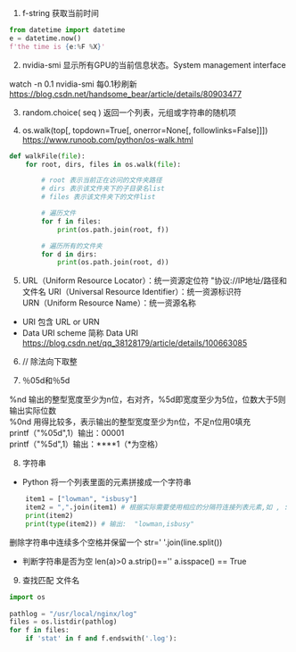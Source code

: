 1. f-string 获取当前时间

```python
from datetime import datetime
e = datetime.now()
f'the time is {e:%F %X}'
```

2. nvidia-smi
显示所有GPU的当前信息状态。System management interface

watch -n 0.1 nvidia-smi 每0.1秒刷新
https://blog.csdn.net/handsome_bear/article/details/80903477

3. random.choice( seq ) 返回一个列表，元组或字符串的随机项

4. os.walk(top[, topdown=True[, onerror=None[, followlinks=False]]])
https://www.runoob.com/python/os-walk.html
```python
def walkFile(file):
    for root, dirs, files in os.walk(file):

        # root 表示当前正在访问的文件夹路径
        # dirs 表示该文件夹下的子目录名list
        # files 表示该文件夹下的文件list

        # 遍历文件
        for f in files:
            print(os.path.join(root, f))

        # 遍历所有的文件夹
        for d in dirs:
            print(os.path.join(root, d))
  ```
5. URL（Uniform Resource Locator）：统一资源定位符 "协议://IP地址/路径和文件名
URI（Universal Resource Identifier）：统一资源标识符  
URN（Uniform Resource Name）：统一资源名称  
* URI 包含 URL or URN 
* Data URI scheme 简称 Data URI  
https://blog.csdn.net/qq_38128179/article/details/100663085

6. // 除法向下取整


7. ％05d和％5d

%nd 输出的整型宽度至少为n位，右对齐，%5d即宽度至少为5位，位数大于5则输出实际位数  
%0nd 用得比较多，表示输出的整型宽度至少为n位，不足n位用0填充  
printf（"%05d",1）输出：00001  
printf（"%5d",1）输出：****1（*为空格）  

8. 字符串
* Python 将一个列表里面的元素拼接成一个字符串
```python
    item1 = ["lowman", "isbusy"]
    item2 = ",".join(item1) # 根据实际需要使用相应的分隔符连接列表元素,如 , : ; 或者空字符串
    print(item2)
    print(type(item2)) # 输出:  "lowman,isbusy"
```
  删除字符串中连续多个空格并保留一个 str=' '.join(line.split())
* 判断字符串是否为空
    len(a)>0
    a.strip()==''
    a.isspace() == True
    
9. 查找匹配 文件名  
```python
import os
 
pathlog = "/usr/local/nginx/log"
files = os.listdir(pathlog)
for f in files:
    if 'stat' in f and f.endswith('.log'):
```
